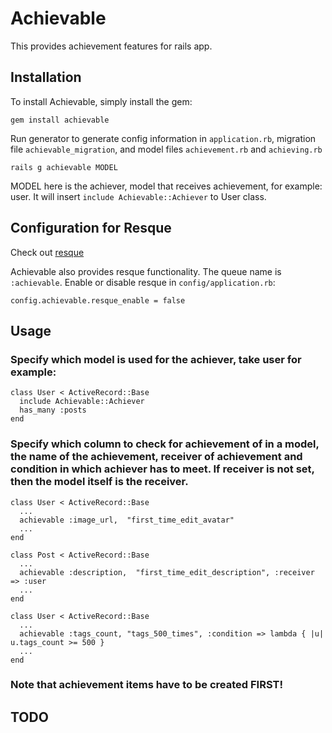# Achievable

This provides achievement features for rails app.


## Installation

To install Achievable, simply install the gem:

    gem install achievable
    
Run generator to generate config information in `application.rb`, migration file `achievable_migration`, and model files `achievement.rb` and `achieving.rb`

    rails g achievable MODEL
    
MODEL here is the achiever, model that receives achievement, for example: user. It will insert `include Achievable::Achiever` to User class.
    
## Configuration for Resque
Check out [resque](https://github.com/defunkt/resque)

Achievable also provides resque functionality. The queue name is `:achievable`. Enable or disable resque in `config/application.rb`:

    config.achievable.resque_enable = false

## Usage

### Specify which model is used for the achiever, take user for example:

    class User < ActiveRecord::Base
      include Achievable::Achiever
      has_many :posts
    end

### Specify which column to check for achievement of in a model, the name of the achievement, receiver of achievement and condition in which achiever has to meet. If receiver is not set, then the model itself is the receiver.

    class User < ActiveRecord::Base
      ...
      achievable :image_url,  "first_time_edit_avatar"
      ...
    end
    
    class Post < ActiveRecord::Base
      ...
      achievable :description,  "first_time_edit_description", :receiver => :user
      ...
    end
    
    class User < ActiveRecord::Base
      ... 
      achievable :tags_count, "tags_500_times", :condition => lambda { |u| u.tags_count >= 500 }
      ...
    end

### Note that achievement items have to be created FIRST!

## TODO

    